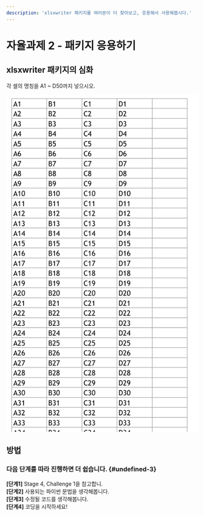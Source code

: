 ```yaml
---
description: 'xlsxwriter 패키지를 여러분이 더 찾아보고, 응용해서 사용해봅시다.'
---
```


# 자율과제 2 - 패키지 응용하기

## xlsxwriter 패키지의 심화

각 셀의 명칭을 A1 ~ D50까지 넣으시오.

![practice\_xlsxwriter.py &#xACB0;&#xACFC;&#xBB3C;](../../.gitbook/assets/image%20%28132%29.png)

## 방법  

### **다음** **단계를** **따라** **진행하면** **더** **쉽습니다.** {#undefined-3}

**\[단계1\]** Stage 4, Challenge 1을 참고합니.   
**\[단계2\]** 사용되는 파이썬 문법을 생각해봅니다.  
**\[단계3\]** 수정될 코드를 생각해봅니다.  
**\[단계4\]** 코딩을 시작하세요!

